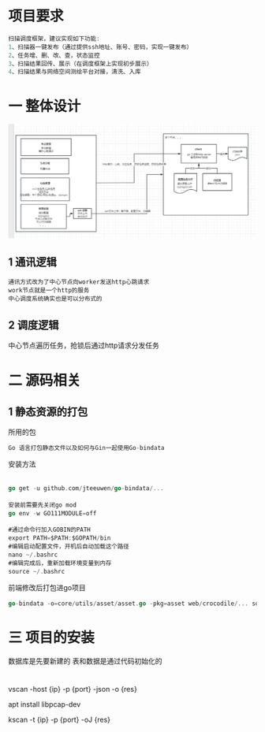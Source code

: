 # 项目要求
```go
扫描调度框架，建议实现如下功能:
1、扫描器一键发布（通过提供ssh地址、账号、密码，实现一键发布）
2、任务增、删、改、查，状态监控
3、扫描结果回传、展示（在调度框架上实现初步展示）
4、扫描结果与网络空间测绘平台对接，清洗、入库
```
# 一 整体设计

![](./screenshot/manager.png)

## 1 通讯逻辑
```go
通讯方式改为了中心节点向worker发送http心跳请求
work节点就是一个http的服务
中心调度系统确实也是可以分布式的
```

## 2 调度逻辑

中心节点遍历任务，抢锁后通过http请求分发任务

# 二 源码相关

## 1 静态资源的打包

所用的包
```go
Go 语言打包静态文件以及如何与Gin一起使用Go-bindata
```

安装方法
```go

go get -u github.com/jteeuwen/go-bindata/...

安装前需要先关闭go mod
go env -w GO111MODULE=off

#通过命令行加入GOBIN的PATH
export PATH=$PATH:$GOPATH/bin
#编辑启动配置文件，开机后自动加载这个路径
nano ~/.bashrc
#编辑完成后，重新加载环境变量到内存
source ~/.bashrc

```

前端修改后打包进go项目
```go
go-bindata -o=core/utils/asset/asset.go -pkg=asset web/crocodile/... sql
```

# 三 项目的安装

数据库是先要新建的   表和数据是通过代码初始化的


#
vscan -host {ip} -p {port} -json -o {res}

 apt install libpcap-dev


kscan -t {ip} -p {port} -oJ {res}